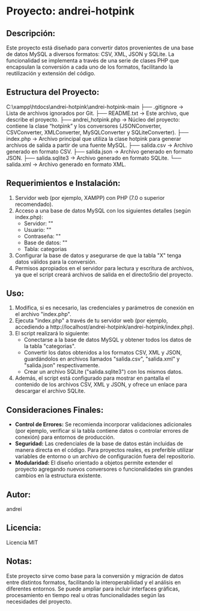 Proyecto: andrei-hotpink
=========================

Descripción:
-------------
Este proyecto está diseñado para convertir datos provenientes de una base de datos MySQL a diversos formatos: CSV, XML, JSON y SQLite. La funcionalidad se implementa a través de una serie de clases PHP que encapsulan la conversión a cada uno de los formatos, facilitando la reutilización y extensión del código.

Estructura del Proyecto:
-------------------------
C:\xampp\htdocs\andrei-hotpink\andrei-hotpink-main
├── .gitignore       -> Lista de archivos ignorados por Git.
├── README.txt       -> Este archivo, que describe el proyecto.
├── andrei_hotpink.php  -> Núcleo del proyecto: contiene la clase “hotpink” y los conversores (JSONConverter, CSVConverter, XMLConverter, MySQLConverter y SQLiteConverter).
├── index.php        -> Archivo principal que utiliza la clase hotpink para generar archivos de salida a partir de una fuente MySQL.
├── salida.csv       -> Archivo generado en formato CSV.
├── salida.json      -> Archivo generado en formato JSON.
├── salida.sqlite3   -> Archivo generado en formato SQLite.
└── salida.xml       -> Archivo generado en formato XML.

Requerimientos e Instalación:
-----------------------------
1. Servidor web (por ejemplo, XAMPP) con PHP (7.0 o superior recomendado).
2. Acceso a una base de datos MySQL con los siguientes detalles (según index.php):
   - Servidor: ""
   - Usuario: ""
   - Contraseña: ""
   - Base de datos: ""
   - Tabla: categorias
3. Configurar la base de datos y asegurarse de que la tabla "X" tenga datos válidos para la conversión.
4. Permisos apropiados en el servidor para lectura y escritura de archivos, ya que el script creará archivos de salida en el directoSrio del proyecto.

Uso:
----
1. Modifica, si es necesario, las credenciales y parámetros de conexión en el archivo "index.php".
2. Ejecuta "index.php" a través de tu servidor web (por ejemplo, accediendo a http://localhost/andrei-hotpink/andrei-hotpink/index.php).
3. El script realizará lo siguiente:
   - Conectarse a la base de datos MySQL y obtener todos los datos de la tabla "categorias".
   - Convertir los datos obtenidos a los formatos CSV, XML y JSON, guardándolos en archivos llamados "salida.csv", "salida.xml" y "salida.json" respectivamente.
   - Crear un archivo SQLite ("salida.sqlite3") con los mismos datos.
4. Además, el script está configurado para mostrar en pantalla el contenido de los archivos CSV, XML y JSON, y ofrece un enlace para descargar el archivo SQLite.

Consideraciones Finales:
-------------------------
- **Control de Errores:**  Se recomienda incorporar validaciones adicionales (por ejemplo, verificar si la tabla contiene datos o controlar errores de conexión) para entornos de producción.
- **Seguridad:** Las credenciales de la base de datos están incluidas de manera directa en el código. Para proyectos reales, es preferible utilizar variables de entorno o un archivo de configuración fuera del repositorio.
- **Modularidad:** El diseño orientado a objetos permite extender el proyecto agregando nuevos conversores o funcionalidades sin grandes cambios en la estructura existente.

Autor:
------
andrei

Licencia:
---------
Licencia MIT

Notas:
------
Este proyecto sirve como base para la conversión y migración de datos entre distintos formatos, facilitando la interoperabilidad y el análisis en diferentes entornos. Se puede ampliar para incluir interfaces gráficas, procesamiento en tiempo real u otras funcionalidades según las necesidades del proyecto.